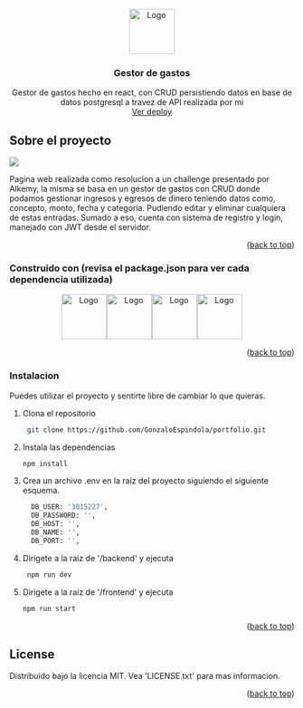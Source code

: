 <!-- PROJECT LOGO -->
<br />
<div align="center">
  <a href="https://github.com/GonzaloEspindola/gestor-de-gastos-full">
    <img src="https://i.ibb.co/3MGQXzs/circle-icon-g-icon-google-icon-png-favpng-9sq-Ffc-XAbqt-WNPGyn9-R553u-Es.jpg" alt="Logo" width="80" height="80">
  </a>

  <h3 align="center">Gestor de gastos</h3>

  <p align="center">
    Gestor de gastos hecho en react, con CRUD persistiendo datos en base de datos postgresql a travez de API realizada por mi
    <br />
    <a href="https://gonzaloespindola.github.io/gestor-de-gastos/login">Ver deploy</a>
  </p>
</div>


<!-- ABOUT THE PROJECT -->
## Sobre el proyecto

![](https://i.ibb.co/g9M4gKD/screenshot.png)

Pagina web realizada como resolucion a un challenge presentado por Alkemy, la misma se basa en un gestor de gastos con CRUD donde podamos gestionar ingresos y egresos de dinero teniendo datos como, concepto, monto, fecha y categoria. Pudiendo editar y eliminar cualquiera de estas entradas. Sumado a eso, cuenta con sistema de registro y login, manejado con JWT desde el servidor.

<p align="right">(<a href="#top">back to top</a>)</p>


### Construido con (revisa el package.json para ver cada dependencia utilizada)

<div align="center">
<img src="https://cdn-icons-png.flaticon.com/512/888/888859.png" alt="Logo" width="80" height="80"><img src="https://cdn-icons-png.flaticon.com/512/888/888847.png" alt="Logo" width="80" height="80"><img src="https://cdn-icons-png.flaticon.com/512/969/969958.png" alt="Logo" width="80" height="80"><img src="https://cdn-icons-png.flaticon.com/512/919/919825.png" alt="Logo" width="80" height="80">
</div>


<p align="right">(<a href="#top">back to top</a>)</p>


### Instalacion

Puedes utilizar el proyecto y sentirte libre de cambiar lo que quieras.

1. Clona el repositorio
   ```sh
    git clone https://github.com/GonzaloEspindola/portfolio.git
    ```
2. Instala las dependencias
   ```sh
   npm install
   ```
3. Crea un archivo .env en la raiz del proyecto siguiendo el siguiente esquema.
    ```sh
      DB_USER: '3015227',
      DB_PASSWORD: '',
      DB_HOST: '',
      DB_NAME: '',
      DB_PORT: '',
    ```
4. Dirigete a la raiz de '/backend' y ejecuta
   ```sh
    npm run dev
   ```
5. Dirigete a la raiz de '/frontend' y ejecuta
   ```sh
   npm run start
   ```

<p align="right">(<a href="#top">back to top</a>)</p>


<!-- ROADMAP 
## Roadmap

- [x] Add Changelog
- [x] Add back to top links
- [ ] Add Additional Templates w/ Examples
- [ ] Add "components" document to easily copy & paste sections of the readme
- [ ] Multi-language Support
    - [ ] Chinese
    - [ ] Spanish

<p align="right">(<a href="#top">back to top</a>)</p>

-->

<!-- CONTRIBUTING 
## Contributing

Contributions are what make the open source community such an amazing place to learn, inspire, and create. Any contributions you make are **greatly appreciated**.

If you have a suggestion that would make this better, please fork the repo and create a pull request. You can also simply open an issue with the tag "enhancement".
Don't forget to give the project a star! Thanks again!

1. Fork the Project
2. Create your Feature Branch (`git checkout -b feature/AmazingFeature`)
3. Commit your Changes (`git commit -m 'Add some AmazingFeature'`)
4. Push to the Branch (`git push origin feature/AmazingFeature`)
5. Open a Pull Request

<p align="right">(<a href="#top">back to top</a>)</p>

-->

<!-- LICENSE -->
## License

Distribuido bajo la licencia MIT. Vea 'LICENSE.txt' para mas informacion.

<p align="right">(<a href="#top">back to top</a>)</p>

